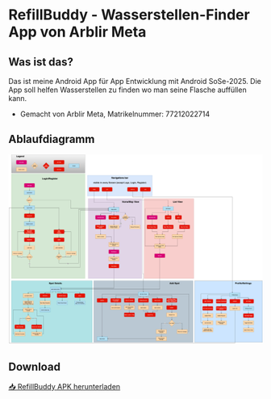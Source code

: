 # RefillBuddy - Wasserstellen-Finder App von Arblir Meta

## Was ist das?
Das ist meine Android App für App Entwicklung mit Android SoSe-2025. Die App soll helfen Wasserstellen zu finden wo man seine Flasche auffüllen kann.

- Gemacht von Arblir Meta, Matrikelnummer: 77212022714


## Ablaufdiagramm

![Ablaufdiagramm](app/src/main/assets/Ablaufdiagramm.png)


## Download

[📥 RefillBuddy APK herunterladen](https://github.com/arblirmeta/RefillBuddy/raw/main/app/release/refillbuddy.apk)
